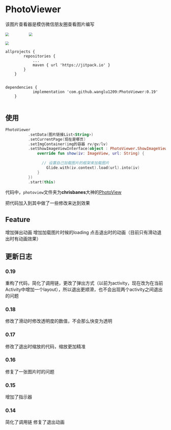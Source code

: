 # PhotoViewer

该图片查看器是模仿微信朋友圈查看图片编写


<img src="https://github.com/wanglu1209/PhotoViewer/blob/master/gif/gif1.gif?raw=true" style="zoom:70%" /> &nbsp; &nbsp;&nbsp;&nbsp;&nbsp;&nbsp;&nbsp;&nbsp;&nbsp;&nbsp;&nbsp;&nbsp;&nbsp; <img src="https://github.com/wanglu1209/PhotoViewer/blob/master/gif/gif2.gif?raw=true" style="zoom:70%" />

<img src="https://github.com/wanglu1209/PhotoViewer/blob/master/gif/gif3.gif?raw=true" style="zoom:70%" />



```Gradle
allprojects {
		repositories {
			...
			maven { url 'https://jitpack.io' }
		}
	}
	
```

```Gradle
dependencies {
	        implementation 'com.github.wanglu1209:PhotoViewer:0.19'
	}
	
```

## 使用



```Kotlin
PhotoViewer
          .setData(图片链接List<String>)
          .setCurrentPage(现在是哪页)
          .setImgContainer(img的容器 rv/gv/lv)
          .setShowImageViewInterface(object : PhotoViewer.ShowImageViewInterface {
              override fun show(iv: ImageView, url: String) {
               
                // 设置自己加载图片的框架来加载图片
                  Glide.with(iv.context).load(url).into(iv)
              }
          })
          .start(this)
```


代码中，`photoview`文件夹为**chrisbanes**大神的[PhotoView](https://github.com/chrisbanes/PhotoView)

把代码加入到其中做了一些修改来达到效果



## Feature

增加弹出动画
增加加载图片时候的loading
点击退出时的动画（目前只有滑动退出时有动画效果）


## 更新日志

### 0.19
重构了代码，简化了调用链，更改了弹出方式（以前为activity，现在改为在当前Activity中增加一个layout），所以退出更顺滑，也不会出现两个activity之间退出的问题

### 0.18

修改了滑动时修改透明度的数值，不会那么快变为透明

### 0.17

修改了退出时缩放的代码，缩放更加精准

### 0.16

修复了一张图片时的问题

### 0.15

增加了指示器


### 0.14

简化了调用链
修复了退出动画


